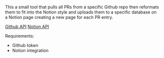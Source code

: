 This a small tool that pulls all PRs from a specific Github repo then reformats them to fit into the Notion style and uploads them to a specific database on a Notion page creating a new page for each PR entry.

[Github API](https://docs.github.com/en/rest/reference/pulls)
[Notion API](https://developers.notion.com/reference/intro)

Requirements:
- Github token
- Notion integration